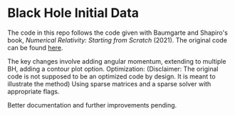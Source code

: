 # Black Hole Initial Data

The code in this repo follows the code given with Baumgarte and Shapiro's book, *Numerical Relativity: Starting from Scratch* (2021). The original code can be found [here][nrcode].

The key changes involve adding angular momentum, extending to multiple BH, adding a contour plot option.
Optimization: (Disclaimer: The original code is not supposed to be an optimized code by design. It is meant to illustrate the method)
Using sparse matrices and a sparse solver with appropriate flags.

Better documentation and further improvements pending.








[nrcode]: <https://www.cambridge.org/in/academic/subjects/physics/cosmology-relativity-and-gravitation/numerical-relativity-starting-scratch?format=PB#resources>